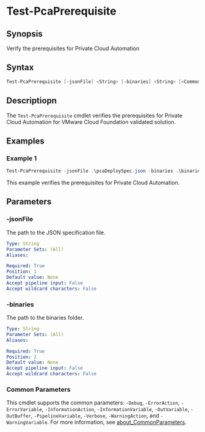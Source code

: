 # Test-PcaPrerequisite

## Synopsis

Verify the prerequisites for Private Cloud Automation

## Syntax

``` PowerShell
Test-PcaPrerequisite [-jsonFile] <String> [-binaries] <String> [<CommonParameters>]
```

## Descriptiopn

The `Test-PcaPrerequisite` cmdlet verifies the prerequisites for Private Cloud Automation for VMware Cloud Foundation validated solution.

## Examples

### Example 1

``` PowerShell
Test-PcaPrerequisite -jsonFile .\pcaDeploySpec.json -binaries .\binaries
```

This example verifies the prerequisites for Private Cloud Automation.

## Parameters

### -jsonFile

The path to the JSON specification file.

```yaml
Type: String
Parameter Sets: (All)
Aliases:

Required: True
Position: 1
Default value: None
Accept pipeline input: False
Accept wildcard characters: False
```

### -binaries

The path to the binaries folder.

```yaml
Type: String
Parameter Sets: (All)
Aliases:

Required: True
Position: 2
Default value: None
Accept pipeline input: False
Accept wildcard characters: False
```

### Common Parameters

This cmdlet supports the common parameters: `-Debug`, `-ErrorAction`, `-ErrorVariable`, `-InformationAction`, `-InformationVariable`, `-OutVariable`, `-OutBuffer`, `-PipelineVariable`, `-Verbose`, `-WarningAction`, and `-WarningVariable`. For more information, see [about_CommonParameters](http://go.microsoft.com/fwlink/?LinkID=113216).
